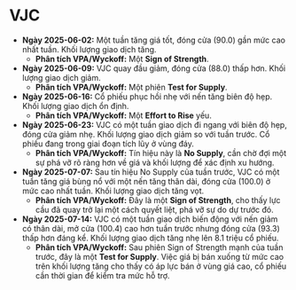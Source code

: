 # VJC

- **Ngày 2025-06-02:** Một tuần tăng giá tốt, đóng cửa (90.0) gần mức cao nhất tuần. Khối lượng giao dịch tăng.
    - **Phân tích VPA/Wyckoff:** Một **Sign of Strength**.
- **Ngày 2025-06-09:** VJC quay đầu giảm, đóng cửa (88.0) thấp hơn. Khối lượng giao dịch giảm.
    - **Phân tích VPA/Wyckoff:** Một phiên **Test for Supply**.
- **Ngày 2025-06-16:** Cổ phiếu phục hồi nhẹ với nến tăng biên độ hẹp. Khối lượng giao dịch ổn định.
    - **Phân tích VPA/Wyckoff:** Một **Effort to Rise** yếu.
- **Ngày 2025-06-23:** VJC có một tuần giao dịch đi ngang với biên độ hẹp, đóng cửa giảm nhẹ. Khối lượng giao dịch giảm so với tuần trước. Cổ phiếu đang trong giai đoạn tích lũy ở vùng đáy.
    - **Phân tích VPA/Wyckoff:** Tín hiệu này là **No Supply**, cần chờ đợi một sự phá vỡ rõ ràng hơn về giá và khối lượng để xác định xu hướng.
- **Ngày 2025-07-07:** Sau tín hiệu No Supply của tuần trước, VJC có một tuần tăng giá bùng nổ với một nến tăng thân dài, đóng cửa (100.0) ở mức cao nhất tuần. Khối lượng giao dịch tăng vọt.
    - **Phân tích VPA/Wyckoff:** Đây là một **Sign of Strength**, cho thấy lực cầu đã quay trở lại một cách quyết liệt, phá vỡ sự do dự trước đó.
- **Ngày 2025-07-14:** VJC có một tuần giao dịch biến động với nến giảm có thân dài, mở cửa (100.4) cao hơn tuần trước nhưng đóng cửa (93.3) thấp hơn đáng kể. Khối lượng giao dịch tăng nhẹ lên 8.1 triệu cổ phiếu.
    - **Phân tích VPA/Wyckoff:** Sau phiên Sign of Strength mạnh của tuần trước, đây là một **Test for Supply**. Việc giá bị bán xuống từ mức cao trên khối lượng tăng cho thấy có áp lực bán ở vùng giá cao, cổ phiếu cần thời gian để kiểm tra mức hỗ trợ.


